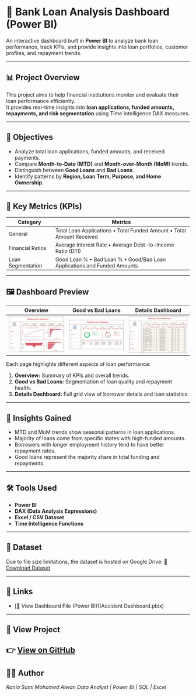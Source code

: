 # 🏦 Bank Loan Analysis Dashboard (Power BI)

An interactive dashboard built in **Power BI** to analyze bank loan performance, track KPIs, and provide insights into loan portfolios, customer profiles, and repayment trends.

---

## 📊 Project Overview

This project aims to help financial institutions monitor and evaluate their loan performance efficiently.  
It provides real-time insights into **loan applications, funded amounts, repayments, and risk segmentation** using Time Intelligence DAX measures.

---

## 🎯 Objectives

- Analyze total loan applications, funded amounts, and received payments.
- Compare **Month-to-Date (MTD)** and **Month-over-Month (MoM)** trends.
- Distinguish between **Good Loans** and **Bad Loans**.
- Identify patterns by **Region, Loan Term, Purpose, and Home Ownership**.

---

## 🧩 Key Metrics (KPIs)

| Category | Metrics |
|-----------|----------|
| General | Total Loan Applications • Total Funded Amount • Total Amount Received |
| Financial Ratios | Average Interest Rate • Average Debt-to-Income Ratio (DTI) |
| Loan Segmentation | Good Loan % • Bad Loan % • Good/Bad Loan Applications and Funded Amounts |

---

## 🖼️ Dashboard Preview

| Overview | Good vs Bad Loans | Details Dashboard |
|-----------|------------------|------------------|
| ![Overview](Bank1.png) | ![Good vs Bad Loans](Bank2.png) | ![Details Dashboard](Bank3.png) |

Each page highlights different aspects of loan performance:
1. **Overview:** Summary of KPIs and overall trends.  
2. **Good vs Bad Loans:** Segmentation of loan quality and repayment health.  
3. **Details Dashboard:** Full grid view of borrower details and loan statistics.

---

## 🧠 Insights Gained

- MTD and MoM trends show seasonal patterns in loan applications.  
- Majority of loans come from specific states with high-funded amounts.  
- Borrowers with longer employment history tend to have better repayment rates.  
- Good loans represent the majority share in total funding and repayments.

---

## 🛠️ Tools Used
- **Power BI**
- **DAX (Data Analysis Expressions)**
- **Excel / CSV Dataset**
- **Time Intelligence Functions**

---

## 📁 Dataset
Due to file size limitations, the dataset is hosted on Google Drive:
[🔗 Download Dataset](https://drive.google.com/file/d/1z87XG0INt_z-SyqgDyXolEN69Y-xe0Ab/view?usp=sharing)

---
## 🔗 Links
- [📂 View Dashboard File (Power BI)](Accident Dashboard.pbix)
---

## 🔗 View Project
👉 [View on GitHub](https://github.com/raniaelwan/Bank-Loan-Analysis-Dashboard)
---

## 👩‍💻 Author
*Rania Sami Mohamed Alwan*
_Data Analyst | Power BI | SQL | Excel_
